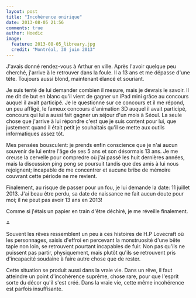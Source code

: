 ```yaml
---
layout: post
title: "Incohérence onirique"
date: 2013-08-05 21:56
comments: true
author: Hoedic
image:
  feature: 2013-08-05_libreary.jpg
  credit: "Montréal, 30 juin 2013"
---
```



J'avais donné rendez-vous à Arthur en ville. Après l'avoir quelque peu cherché, j'arrive à le retrouver dans la foule. Il a 13 ans et me dépasse d'une tête. Toujours aussi blond, maintenant élancé et souriant.

Je suis tenté de lui demander combien il mesure, mais je devrais le savoir. Il me dit de but en blanc qu'il vient de gagner un iPad mini grâce au concours auquel il avait participé. Je le questionne sur ce concours et il me répond, un peu affligé, le fameux concours d'animation 3D auquel il avait participé, concours qui lui a aussi fait gagner un séjour d'un mois à Séoul. La seule chose que j'arrive à lui répondre c'est que je suis content pour lui, que justement quand il était petit je souhaitais qu'il se mette aux outils informatiques assez tôt.

Mes pensées bousculent: je prends enfin conscience que je n'ai aucun souvenir de lui entre l'âge de ses 5 ans et son désormais 13 ans. Je me creuse la cervelle pour compredre où j'ai passé les huit dernières années, mais la discussion ping pong se poursuit tandis que des amis à lui nous rejoignent; incapable de me concentrer et aucune bribe de mémoire couvrant cette période ne me revient.

Finalement, au risque de passer pour un fou, je lui demande la date: 11 juillet 2013. J'ai beau être perdu, sa date de naissance ne fait aucun doute pour moi; il ne peut pas avoir 13 ans en 2013! 

Comme si j'étais un papier en train d'être déchiré, je me réveille finalement.

⁂

Souvent les rêves ressemblent un peu à ces histoires de H.P Lovecraft où les personnages, saisis d'effroi en percevant la monstruosité d'une bête tapie non loin, se retrouvent pourtant incapables de fuir. Non pas qu'ils ne puissent pas partir, physiquement, mais plutôt qu'ils se retrouvent pris d'incapacité soudaine à faire autre chose que de rester.

Cette situation se produit aussi dans la vraie vie. Dans un rêve, il faut atteindre un point d'incohérence suprême, chose rare, pour que l'esprit sorte du décor qu'il s'est créé. Dans la vraie vie, cette même incohérence est parfois insuffisante.